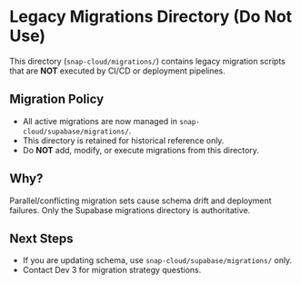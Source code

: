 # Legacy Migrations Directory (Do Not Use)

This directory (`snap-cloud/migrations/`) contains legacy migration scripts that are **NOT** executed by CI/CD or deployment pipelines.

## Migration Policy

- All active migrations are now managed in `snap-cloud/supabase/migrations/`.
- This directory is retained for historical reference only.
- Do **NOT** add, modify, or execute migrations from this directory.

## Why?

Parallel/conflicting migration sets cause schema drift and deployment failures. Only the Supabase migrations directory is authoritative.

## Next Steps

- If you are updating schema, use `snap-cloud/supabase/migrations/` only.
- Contact Dev 3 for migration strategy questions.
